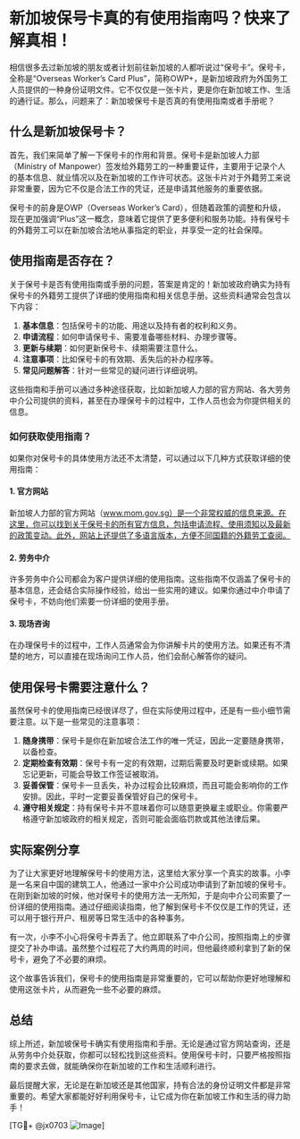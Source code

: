 # 新加坡保号卡真的有使用指南吗？快来了解真相！

相信很多去过新加坡的朋友或者计划前往新加坡的人都听说过“保号卡”。保号卡，全称是“Overseas Worker’s Card Plus”，简称OWP+，是新加坡政府为外国务工人员提供的一种身份证明文件。它不仅仅是一张卡片，更是你在新加坡工作、生活的通行证。那么，问题来了：新加坡保号卡是否真的有使用指南或者手册呢？

## 什么是新加坡保号卡？

首先，我们来简单了解一下保号卡的作用和背景。保号卡是新加坡人力部（Ministry of Manpower）签发给外籍劳工的一种重要证件，主要用于记录个人的基本信息、就业情况以及在新加坡的工作许可状态。这张卡片对于外籍劳工来说非常重要，因为它不仅是合法工作的凭证，还是申请其他服务的重要依据。

保号卡的前身是OWP（Overseas Worker’s Card），但随着政策的调整和升级，现在更加强调“Plus”这一概念，意味着它提供了更多便利和服务功能。持有保号卡的外籍劳工可以在新加坡合法地从事指定的职业，并享受一定的社会保障。

## 使用指南是否存在？

关于保号卡是否有使用指南或手册的问题，答案是肯定的！新加坡政府确实为持有保号卡的外籍劳工提供了详细的使用指南和相关信息手册。这些资料通常会包含以下内容：

1. **基本信息**：包括保号卡的功能、用途以及持有者的权利和义务。
2. **申请流程**：如何申请保号卡、需要准备哪些材料、办理步骤等。
3. **更新与续期**：如何更新保号卡、续期需要注意什么。
4. **注意事项**：比如保号卡的有效期、丢失后的补办程序等。
5. **常见问题解答**：针对一些常见的疑问进行详细说明。

这些指南和手册可以通过多种途径获取，比如新加坡人力部的官方网站、各大劳务中介公司提供的资料，甚至在办理保号卡的过程中，工作人员也会为你提供相关的信息。

### 如何获取使用指南？

如果你对保号卡的具体使用方法还不太清楚，可以通过以下几种方式获取详细的使用指南：

#### 1. 官方网站
新加坡人力部的官方网站（www.mom.gov.sg）是一个非常权威的信息来源。在这里，你可以找到关于保号卡的所有官方信息，包括申请流程、使用须知以及最新的政策变动。此外，网站上还提供了多语言版本，方便不同国籍的外籍劳工查阅。

#### 2. 劳务中介
许多劳务中介公司都会为客户提供详细的使用指南。这些指南不仅涵盖了保号卡的基本信息，还会结合实际操作经验，给出一些实用的建议。如果你通过中介申请了保号卡，不妨向他们索要一份详细的使用手册。

#### 3. 现场咨询
在办理保号卡的过程中，工作人员通常会为你讲解卡片的使用方法。如果还有不清楚的地方，可以直接在现场询问工作人员，他们会耐心解答你的疑问。

## 使用保号卡需要注意什么？

虽然保号卡的使用指南已经很详尽了，但在实际使用过程中，还是有一些小细节需要注意。以下是一些常见的注意事项：

1. **随身携带**：保号卡是你在新加坡合法工作的唯一凭证，因此一定要随身携带，以备检查。
2. **定期检查有效期**：保号卡有一定的有效期，过期后需要及时更新或续期。如果忘记更新，可能会导致工作签证被取消。
3. **妥善保管**：保号卡一旦丢失，补办过程会比较麻烦，而且可能会影响你的工作安排。因此，平时一定要妥善保管好自己的保号卡。
4. **遵守相关规定**：持有保号卡并不意味着你可以随意更换雇主或职业。你需要严格遵守新加坡政府的相关规定，否则可能会面临罚款或其他法律后果。

## 实际案例分享

为了让大家更好地理解保号卡的使用方法，这里给大家分享一个真实的故事。小李是一名来自中国的建筑工人，他通过一家中介公司成功申请到了新加坡的保号卡。在刚到新加坡的时候，他对保号卡的使用方法一无所知，于是向中介公司索要了一份详细的使用指南。通过仔细阅读指南，他了解到保号卡不仅仅是工作的凭证，还可以用于银行开户、租房等日常生活中的各种事务。

有一次，小李不小心将保号卡弄丢了。他立即联系了中介公司，按照指南上的步骤提交了补办申请。虽然整个过程花了大约两周的时间，但他最终顺利拿到了新的保号卡，避免了不必要的麻烦。

这个故事告诉我们，保号卡的使用指南是非常重要的，它可以帮助你更好地理解和使用这张卡片，从而避免一些不必要的麻烦。

## 总结

综上所述，新加坡保号卡确实有使用指南和手册。无论是通过官方网站查询，还是从劳务中介处获取，你都可以轻松找到这些资料。使用保号卡时，只要严格按照指南的要求去做，就能确保你在新加坡的工作和生活顺利进行。

最后提醒大家，无论是在新加坡还是其他国家，持有合法的身份证明文件都是非常重要的。希望大家都能好好利用保号卡，让它成为你在新加坡工作和生活的得力助手！

[TG💪+ @jx0703 ![Image](https://github.com/user-attachments/assets/dbca1d08-cadb-493c-b0ec-ad6f7a83f270)]
